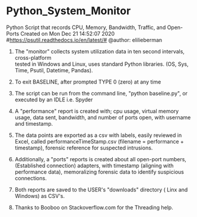 # Python_System_Monitor
Python Script that records CPU, Memory, Bandwidth, Traffic, and Open-Ports
Created on Mon Dec 21 14:52:07 2020
#https://psutil.readthedocs.io/en/latest/#
@author: elilieberman

1. The "monitor" collects system utilization data in ten second intervals, cross-platform  
   tested in Windows and Linux, uses standard Python libraries. (OS, Sys, Time, Psutil, Datetime, Pandas).

2. To exit BASELINE, after prompted TYPE 0 (zero) at any time

3. The script can be run from the command line, "python baseline.py", 
   or executed by an IDLE i.e. Spyder

4. A "performance" report is created with; cpu usage, virtual memory usage, data sent, bandwidth, 
   and number of ports open, with username and timestamp.

5. The data points are exported as a csv with labels, easily reviewed in Excel, 
   called performanceTimeStamp.csv (filename = performance + timestamp), 
   forensic reference for suspected intrusions.

6. Additionally, a "ports" reports is created about all open-port numbers,
   (Established connection) adapters, with timestamp (aligning with performance data), 
   memoralizing forensic data to identify suspicious connections.

7. Both reports are saved to the USER's "downloads" directory ( Linx and Windows) as CSV's.

8. Thanks to Booboo on Stackoverflow.com for the Threading help.
